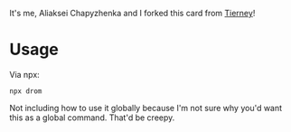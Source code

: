 It's me, Aliaksei Chapyzhenka and I forked this card from [Tierney](https://github.com/bnb/bitandbang)!

# Usage
Via npx:
```
npx drom
```

Not including how to use it globally because I'm not sure why you'd want this as a global command. That'd be creepy.
